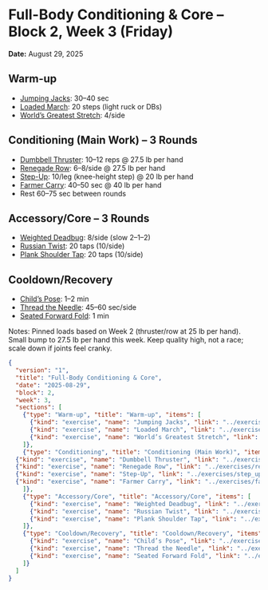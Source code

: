# Full-Body Conditioning & Core – Block 2, Week 3 (Friday)
**Date:** August 29, 2025

## Warm-up
- [Jumping Jacks](../exercises/jumping_jacks.md): 30–40 sec
- [Loaded March](../exercises/loaded_march.md): 20 steps (light ruck or DBs)
- [World’s Greatest Stretch](../exercises/worlds_greatest_stretch.md): 4/side

## Conditioning (Main Work) – 3 Rounds
- [Dumbbell Thruster](../exercises/dumbbell_thruster.md): 10–12 reps @ 27.5 lb per hand  
- [Renegade Row](../exercises/renegade_row.md): 6–8/side @ 27.5 lb per hand  
- [Step-Up](../exercises/step_up.md): 10/leg (knee-height step) @ 20 lb per hand  
- [Farmer Carry](../exercises/farmer_carry.md): 40–50 sec @ 40 lb per hand  
- Rest 60–75 sec between rounds

## Accessory/Core – 3 Rounds
- [Weighted Deadbug](../exercises/weighted_deadbug.md): 8/side (slow 2–1–2)
- [Russian Twist](../exercises/russian_twist.md): 20 taps (10/side)
- [Plank Shoulder Tap](../exercises/plank_shoulder_tap.md): 20 taps (10/side)

## Cooldown/Recovery
- [Child’s Pose](../exercises/childs_pose.md): 1–2 min
- [Thread the Needle](../exercises/thread_the_needle.md): 45–60 sec/side
- [Seated Forward Fold](../exercises/seated_forward_fold.md): 1 min

Notes: Pinned loads based on Week 2 (thruster/row at 25 lb per hand). Small bump to 27.5 lb per hand this week. Keep quality high, not a race; scale down if joints feel cranky.

```json session-structure
{
  "version": "1",
  "title": "Full-Body Conditioning & Core",
  "date": "2025-08-29",
  "block": 2,
  "week": 3,
  "sections": [
    {"type": "Warm-up", "title": "Warm-up", "items": [
      {"kind": "exercise", "name": "Jumping Jacks", "link": "../exercises/jumping_jacks.md", "prescription": {"timeSeconds": 40}},
      {"kind": "exercise", "name": "Loaded March", "link": "../exercises/loaded_march.md", "prescription": {"reps": 20}},
      {"kind": "exercise", "name": "World’s Greatest Stretch", "link": "../exercises/worlds_greatest_stretch.md", "prescription": {"reps": 4}}
    ]},
    {"type": "Conditioning", "title": "Conditioning (Main Work)", "items": [
  {"kind": "exercise", "name": "Dumbbell Thruster", "link": "../exercises/dumbbell_thruster.md", "prescription": {"sets": 3, "reps": "10–12", "weight": "27.5 lb per hand", "restSeconds": 60}},
  {"kind": "exercise", "name": "Renegade Row", "link": "../exercises/renegade_row.md", "prescription": {"sets": 3, "reps": "6–8/side", "weight": "27.5 lb per hand"}},
  {"kind": "exercise", "name": "Step-Up", "link": "../exercises/step_up.md", "prescription": {"sets": 3, "reps": "10/leg", "weight": "20 lb per hand"}},
  {"kind": "exercise", "name": "Farmer Carry", "link": "../exercises/farmer_carry.md", "prescription": {"sets": 3, "timeSeconds": 45, "weight": "40 lb per hand", "restSeconds": 60}}
    ]},
    {"type": "Accessory/Core", "title": "Accessory/Core", "items": [
      {"kind": "exercise", "name": "Weighted Deadbug", "link": "../exercises/weighted_deadbug.md", "prescription": {"sets": 3, "reps": "8/side"}},
      {"kind": "exercise", "name": "Russian Twist", "link": "../exercises/russian_twist.md", "prescription": {"sets": 3, "reps": "20 taps"}},
      {"kind": "exercise", "name": "Plank Shoulder Tap", "link": "../exercises/plank_shoulder_tap.md", "prescription": {"sets": 3, "reps": "20 taps"}}
    ]},
    {"type": "Cooldown/Recovery", "title": "Cooldown/Recovery", "items": [
      {"kind": "exercise", "name": "Child’s Pose", "link": "../exercises/childs_pose.md", "prescription": {"timeSeconds": 90}},
      {"kind": "exercise", "name": "Thread the Needle", "link": "../exercises/thread_the_needle.md", "prescription": {"holdSeconds": 45}},
      {"kind": "exercise", "name": "Seated Forward Fold", "link": "../exercises/seated_forward_fold.md", "prescription": {"holdSeconds": 60}}
    ]}
  ]
}
```
